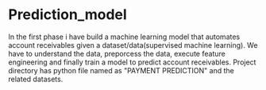 # Prediction_model
In the first phase i have build a machine learning model that automates account receivables given a dataset/data(supervised machine learning). We have to understand the data, preporcess the data, execute feature engineering and finally train a model to predict account receivables. Project directory has python file named as "PAYMENT PREDICTION" and the related datasets.

